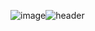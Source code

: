 ![image](https://github.com/user-attachments/assets/3d996d88-d68d-4af4-a622-00f26659875f)![header](https://capsule-render.vercel.app/api?type=venom&color=568A35&height=300&section=header&text=Hello!-nl-This%20is%20Chon's%20GitHub!&&fontColor=BFDE9B&fontSize=50&fontAlign=50)
